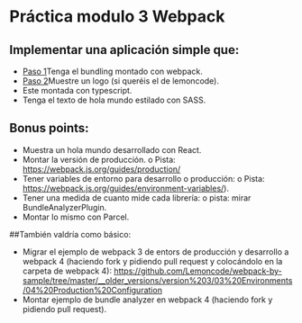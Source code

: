 # Práctica modulo 3 Webpack
## Implementar una aplicación simple que:
- [Paso 1](https://github.com/VanesaGC/LemonCode/commit/2066929aa155157c8a8bdf3cebc2c5f0cb3befa1)Tenga el bundling montado con webpack.
- [Paso 2](https://github.com/VanesaGC/LemonCode/commit/b1d3888f8da303b694412fc4a3e7407a4c98931a)Muestre un logo (si queréis el de lemoncode).
- Este montada con typescript.
- Tenga el texto de hola mundo estilado con SASS.

## Bonus points:
- Muestra un hola mundo desarrollado con React.
- Montar la versión de producción.
o Pista: https://webpack.js.org/guides/production/
- Tener variables de entorno para desarrollo o producción:
o Pista: https://webpack.js.org/guides/environment-variables/).
- Tener una medida de cuanto mide cada librería:
o pista: mirar BundleAnalyzerPlugin.
- Montar lo mismo con Parcel.

##También valdría como básico:
- Migrar el ejemplo de webpack 3 de entors de producción y desarrollo a webpack 4 (haciendo fork y pidiendo pull request y colocándolo en la carpeta de webpack 4): https://github.com/Lemoncode/webpack-by-sample/tree/master/__older_versions/version%203/03%20Environments/04%20Production%20Configuration
- Montar ejemplo de bundle analyzer en webpack 4 (haciendo fork y pidiendo pull request).